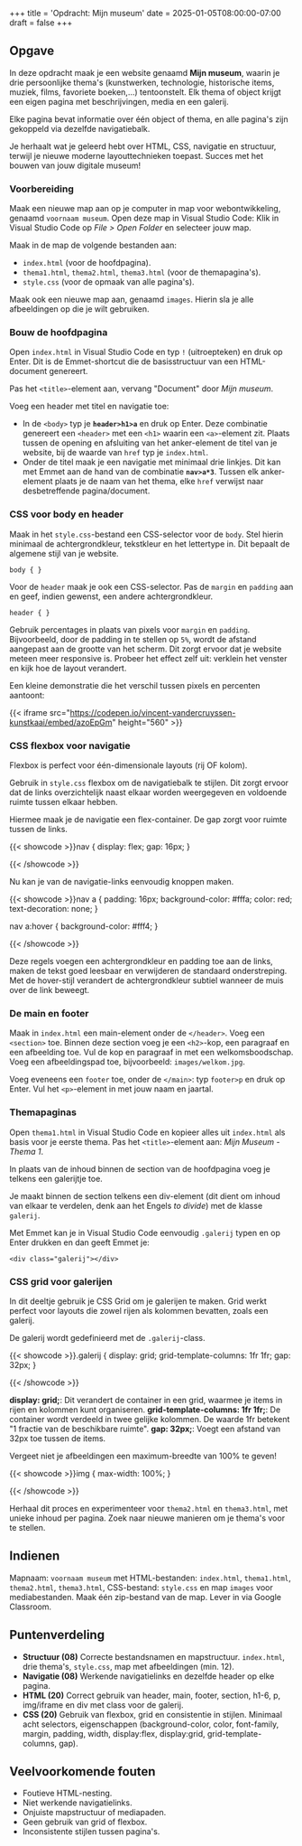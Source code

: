 +++
title = 'Opdracht: Mijn museum'
date = 2025-01-05T08:00:00-07:00
draft = false
+++

## Opgave

In deze opdracht maak je een website genaamd **Mijn museum**, waarin je drie persoonlijke thema's (kunstwerken, technologie, historische items, muziek, films, favoriete boeken,...) tentoonstelt. Elk thema of object krijgt een eigen pagina met beschrijvingen, media en een galerij. 

Elke pagina bevat informatie over één object of thema, en alle pagina's zijn gekoppeld via dezelfde navigatiebalk.

Je herhaalt wat je geleerd hebt over HTML, CSS, navigatie en structuur, terwijl je nieuwe moderne layouttechnieken toepast. Succes met het bouwen van jouw digitale museum!

### Voorbereiding

Maak een nieuwe map aan op je computer in map voor webontwikkeling, genaamd `voornaam museum`. Open deze map in Visual Studio Code: Klik in Visual Studio Code op *File > Open Folder* en selecteer jouw map.

Maak in de map de volgende bestanden aan:
- `index.html` (voor de hoofdpagina).
- `thema1.html`, `thema2.html`, `thema3.html` (voor de themapagina's).
- `style.css` (voor de opmaak van alle pagina's).

Maak ook een nieuwe map aan, genaamd `images`. Hierin sla je alle afbeeldingen op die je wilt gebruiken.

### Bouw de hoofdpagina

Open `index.html` in Visual Studio Code en typ `!` (uitroepteken) en druk op Enter. Dit is de Emmet-shortcut die de basisstructuur van een HTML-document genereert.

Pas het `<title>`-element aan, vervang "Document" door *Mijn museum*.

Voeg een header met titel en navigatie toe: 
- In de `<body>` typ je **`header>h1>a`** en druk op Enter. Deze combinatie genereert een `<header>` met een `<h1>` waarin een `<a>`-element zit. Plaats tussen de opening en afsluiting van het anker-element de titel van je website, bij de waarde van `href` typ je `index.html`. 
- Onder de titel maak je een navigatie met minimaal drie linkjes. Dit kan met Emmet aan de hand van de combinatie **`nav>a*3`**. Tussen elk anker-element plaats je de naam van het thema, elke `href` verwijst naar desbetreffende pagina/document. 

### CSS voor body en header

Maak in het `style.css`-bestand een CSS-selector voor de `body`. Stel hierin minimaal de achtergrondkleur, tekstkleur en het lettertype in. Dit bepaalt de algemene stijl van je website.

`body { }`

Voor de `header` maak je ook een CSS-selector. Pas de `margin` en `padding` aan en geef, indien gewenst, een andere achtergrondkleur. 

`header { }`

Gebruik percentages in plaats van pixels voor `margin` en `padding`. Bijvoorbeeld, door de padding in te stellen op `5%`, wordt de afstand aangepast aan de grootte van het scherm. Dit zorgt ervoor dat je website meteen meer responsive is. Probeer het effect zelf uit: verklein het venster en kijk hoe de layout verandert.

Een kleine demonstratie die het verschil tussen pixels en percenten aantoont:

{{< iframe src="https://codepen.io/vincent-vandercruyssen-kunstkaai/embed/azoEpGm" height="560" >}}

### CSS flexbox voor navigatie

Flexbox is perfect voor één-dimensionale layouts (rij OF kolom). 

Gebruik in `style.css` flexbox om de navigatiebalk te stijlen. Dit zorgt ervoor dat de links overzichtelijk naast elkaar worden weergegeven en voldoende ruimte tussen elkaar hebben. 

Hiermee maak je de navigatie een flex-container. De gap zorgt voor ruimte tussen de links.

{{< showcode >}}nav {
  display: flex;
  gap: 16px;
}

{{< /showcode >}}

Nu kan je van de navigatie-links eenvoudig knoppen maken. 

{{< showcode >}}nav a {
  padding: 16px;
  background-color: #fffa;
  color: red;
  text-decoration: none;
}

nav a:hover {
  background-color: #fff4;
}

{{< /showcode >}}

Deze regels voegen een achtergrondkleur en padding toe aan de links, maken de tekst goed leesbaar en verwijderen de standaard onderstreping. Met de hover-stijl verandert de achtergrondkleur subtiel wanneer de muis over de link beweegt.

### De main en footer

Maak in `index.html` een main-element onder de `</header>`. Voeg een `<section>` toe. Binnen deze section voeg je een `<h2>`-kop, een paragraaf en een afbeelding toe. Vul de kop en paragraaf in met een welkomsboodschap. Voeg een afbeeldingspad toe, bijvoorbeeld: `images/welkom.jpg`.

Voeg eveneens een `footer` toe, onder de `</main>`: typ `footer>p` en druk op Enter. Vul het `<p>`-element in met jouw naam en jaartal.

### Themapaginas

Open `thema1.html` in Visual Studio Code en kopieer alles uit `index.html` als basis voor je eerste thema. 
Pas het `<title>`-element aan: *Mijn Museum - Thema 1*.

In plaats van de inhoud binnen de section van de hoofdpagina voeg je telkens een galerijtje toe. 

Je maakt binnen de section telkens een div-element (dit dient om inhoud van elkaar te verdelen, denk aan het Engels *to divide*) met de klasse `galerij`. 

Met Emmet kan je in Visual Studio Code eenvoudig `.galerij` typen en op Enter drukken en dan geeft Emmet je: 

`<div class="galerij"></div>`

### CSS grid voor galerijen

In dit deeltje gebruik je CSS Grid om je galerijen te maken. Grid werkt perfect voor layouts die zowel rijen als kolommen bevatten, zoals een galerij.

De galerij wordt gedefinieerd met de `.galerij`-class. 

{{< showcode >}}.galerij {
    display: grid;
    grid-template-columns: 1fr 1fr;
    gap: 32px;
}

{{< /showcode >}}

**display: grid;**: Dit verandert de container in een grid, waarmee je items in rijen en kolommen kunt organiseren.
**grid-template-columns: 1fr 1fr;**: De container wordt verdeeld in twee gelijke kolommen. De waarde 1fr betekent "1 fractie van de beschikbare ruimte".
**gap: 32px;**: Voegt een afstand van 32px toe tussen de items.

Vergeet niet je afbeeldingen een maximum-breedte van 100% te geven!

{{< showcode >}}img {
    max-width: 100%;
}

{{< /showcode >}}

Herhaal dit proces en experimenteer voor `thema2.html` en `thema3.html`, met unieke inhoud per pagina. Zoek naar nieuwe manieren om je thema's voor te stellen. 

## Indienen

Mapnaam: `voornaam museum` met HTML-bestanden: `index.html`, `thema1.html`, `thema2.html`, `thema3.html`, CSS-bestand: `style.css` en map `images` voor mediabestanden.
Maak één zip-bestand van de map. Lever in via Google Classroom.

## Puntenverdeling

- **Structuur (08)** Correcte bestandsnamen en mapstructuur. `index.html`, drie thema's, `style.css`, map met afbeeldingen (min. 12).
- **Navigatie (08)** Werkende navigatielinks en dezelfde header op elke pagina.
- **HTML (20)** Correct gebruik van header, main, footer, section, h1-6, p, img/iframe en div met class voor de galerij.
- **CSS (20)** Gebruik van flexbox, grid en consistentie in stijlen. Minimaal acht selectors, eigenschappen (background-color, color, font-family, margin, padding, width, display:flex, display:grid, grid-template-columns, gap). 

## Veelvoorkomende fouten

- Foutieve HTML-nesting.
- Niet werkende navigatielinks.
- Onjuiste mapstructuur of mediapaden.
- Geen gebruik van grid of flexbox.
- Inconsistente stijlen tussen pagina's.